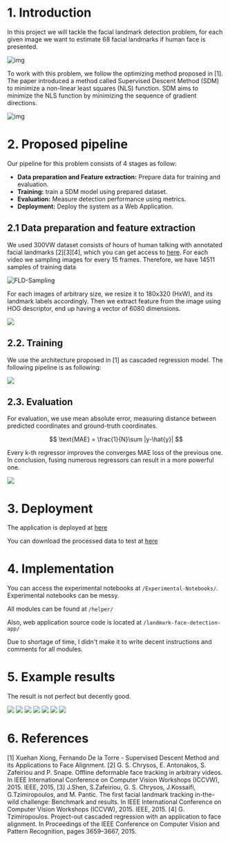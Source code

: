 # 1. Introduction

In this project we will tackle the facial landmark detection problem, for each given image we want to estimate 68 facial landmarks if human face is presented.

![img](assets/FLD-intro.png)

To work with this problem, we follow the optimizing method proposed in [1].  The paper introduced a method called Supervised Descent Method (SDM) to minimize a non-linear least squares (NLS) function. SDM aims to minimize the NLS function by minimizing the sequence of gradient directions.

![img](assets/SDM-illustration.png)

# 2. Proposed pipeline

Our pipeline for this problem consists of 4 stages as follow:

- **Data preparation and Feature extraction:** Prepare data for training and evaluation.
- **Training:**  train a SDM model using prepared dataset.
- **Evaluation:** Measure detection performance using metrics.
- **Deployment:** Deploy the system as a Web Application.

## 2.1 Data preparation and feature extraction

We used 300VW dataset consists of hours of human talking with annotated facial landmarks [2][3][4], which you can get access to [here](https://ibug.doc.ic.ac.uk/resources/300-VW/). For each video we sampling images for every 15 frames. Therefore, we have 14511 samples of training data

![FLD-Sampling](/assets/FLD-Sampling.png)

For each images of arbitrary size, we resize it to 180x320 (HxW), and its landmark labels accordingly. Then we extract feature from the image using HOG descriptor, end up having a vector of 6080 dimensions.

![](assets/FLD-process.png)

## 2.2. Training

We use the architecture proposed in [1] as cascaded regression model. The following pipeline is as following:

![](assets/FLD-Training.png)

## 2.3. Evaluation

For evaluation, we use mean absolute error, measuring distance between predicted coordinates and ground-truth coordinates.



$$
\text{MAE} = \frac{1}{N}\sum |y-\hat{y}|
$$

Every k-th regressor improves the converges MAE loss of the previous one. In conclusion, fusing numerous regressors can result in a more powerful one.

![](assets/FLD-Visualize-loss.png)



# 3. Deployment

The application is deployed at [here]( http://www.fld.patrickphat.com/)

You can download the processed data to test at [here](https://drive.google.com/drive/folders/1H9ITdtWWfZ2yZhpwkV2VLYMQ3VQe6Tg_?usp=sharing)

# 4. Implementation

You can access the experimental notebooks at `/Experimental-Notebooks/`. Experimental notebooks can be messy.

All modules can be found at `/helper/`

Also, web application source code is located at `/landmark-face-detection-app/`

Due to shortage of time, I didn't make it to write decent instructions and comments for all modules.

# 5. Example results

The result is not perfect but decently good.

![](assets/result0.jpg)
![](assets/result1.jpg)
![](assets/result2.jpg)
![](assets/result3.jpg)
![](assets/result4.jpg)
![](assets/result5.jpg)
![](assets/result6.jpg)


# 6. References 

[1] Xuehan Xiong, Fernando De la Torre - Supervised Descent Method and its Applications to Face Alignment.
[2] G. S. Chrysos, E. Antonakos, S. Zafeiriou and P. Snape. Offline deformable face tracking in arbitrary videos. In IEEE International Conference on Computer Vision Workshops (ICCVW), 2015. IEEE, 2015,
[3] J.Shen, S.Zafeiriou, G. S. Chrysos, J.Kossaifi, G.Tzimiropoulos, and M. Pantic. The first facial landmark tracking in-the-wild challenge: Benchmark and results. In IEEE International Conference on Computer Vision Workshops (ICCVW), 2015. IEEE, 2015.
[4] G. Tzimiropoulos. Project-out cascaded regression with an application to face alignment. In Proceedings of the IEEE Conference on Computer Vision and Pattern Recognition, pages 3659–3667, 2015. 
